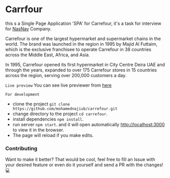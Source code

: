 # Carrfour

this s a Single Page Application 'SPA' for Carrefour, it's a task for interview for [NasNav](http://nasorg.co/) Company.

Carrefour is one of the largest hypermarket and supermarket chains in the world. The brand was launched in the region in 1995 by Majid Al Futtaim, which is the exclusive franchisee to operate Carrefour in 38 countries across the Middle East, Africa, and Asia.

In 1995, Carrefour opened its first hypermarket in City Centre Deira UAE and through the years, expanded to over 175 Carrefour stores in 15 countries across the region, serving over 200,000 customers a day.

`Live preview`
You can see live previewer from [here](https://mohamednajiub.github.io/carrefour/)

`For development`

- clone the project `git clone https://github.com/mohamednajiub/carrefour.git`
- change directory to the project `cd carrefour`.
- install dependencies `npm install`.
- run server `npm start`. and it will open automatically [http://localhost:3000](http://localhost:3000) to view it in the browser.
- The page will reload if you make edits.

### Contributing

Want to make it better? That would be cool, feel free to fill an Issue with your desired feature or even do it yourself and send a PR with the changes! 💻
